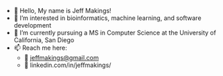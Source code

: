 - 👋 Hello, My name is Jeff Makings! 
- 👀 I’m interested in bioinformatics, machine learning, and software development
- 🌱 I’m currently pursuing a MS in Computer Science at the University of California, San Diego
- 📫 Reach me here: 
  - 📧  jeffmakings@gmail.com
  - 🔵  linkedin.com/in/jeffmakings/
  
